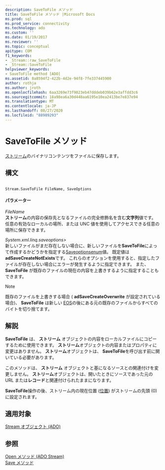 ```yaml
---
description: SaveToFile メソッド
title: SaveToFile メソッド |Microsoft Docs
ms.prod: sql
ms.prod_service: connectivity
ms.technology: ado
ms.custom: ''
ms.date: 01/19/2017
ms.reviewer: ''
ms.topic: conceptual
apitype: COM
f1_keywords:
- _Stream::raw_SaveToFile
- _Stream::SaveToFile
helpviewer_keywords:
- SaveToFile method [ADO]
ms.assetid: 8a8594f2-422b-4d2e-94f8-7fe337445900
author: rothja
ms.author: jroth
ms.openlocfilehash: 6aa3269e73f9823eb47dddeb039b62e3affdd3c6
ms.sourcegitcommit: 18a98ea6a30d448aa6195e10ea2413be7e837e94
ms.translationtype: MT
ms.contentlocale: ja-JP
ms.lasthandoff: 08/27/2020
ms.locfileid: "88989293"
---
```

# <a name="savetofile-method"></a>SaveToFile メソッド
[ストリーム](./stream-object-ado.md)のバイナリコンテンツをファイルに保存します。  
  
## <a name="syntax"></a>構文  
  
```  
  
Stream.SaveToFile FileName, SaveOptions  
```  
  
#### <a name="parameters"></a>パラメーター  
 *FileName*  
 **ストリーム**の内容の保存先となるファイルの完全修飾名を含む**文字列**値です。 任意の有効なローカルの場所、または UNC 値を使用してアクセスできる任意の場所に保存できます。  
  
 *System.xml.linq.saveoptions>*  
 新しいファイルがまだ存在しない場合に、新しいファイルを**SaveToFile**によって作成するかどうかを指定する[Saveoptionsenum](./saveoptionsenum.md)値。 既定値は **adSaveCreateNotExists**です。 これらのオプションを使用すると、指定したファイルが存在しない場合にエラーが発生するように指定できます。 また、 **SaveToFile** が既存のファイルの現在の内容を上書きするように指定することもできます。  
  
> [!NOTE]
>  既存のファイルを上書きする場合 ( **adSaveCreateOverwrite** が設定されている場合)、 **SaveToFile** は新しい [EOS](./eos-property.md)の後にある元の既存のファイルからすべてのバイトを切り捨てます。  
  
## <a name="remarks"></a>解説  
 **SaveToFile** は、 **ストリーム** オブジェクトの内容をローカルファイルにコピーするために使用できます。 **ストリーム**オブジェクトの内容またはプロパティに変更はありません。 **ストリーム**オブジェクトは、 **SaveToFile**を呼び出す前に開いている必要があります。  
  
 このメソッドは、 **ストリーム** オブジェクトと基になるソースとの関連付けを変更しません。 **ストリーム**オブジェクトは、開いたときにソースであった元の URL または**レコード**と関連付けられたままになります。  
  
 **SaveToFile**操作の後、ストリーム内の現在位置 ([位置](./position-property-ado.md)) がストリームの先頭 (0) に設定されます。  
  
## <a name="applies-to"></a>適用対象  
 [Stream オブジェクト (ADO)](./stream-object-ado.md)  
  
## <a name="see-also"></a>参照  
 [Open メソッド (ADO Stream)](./open-method-ado-stream.md)   
 [Save メソッド](./save-method.md)